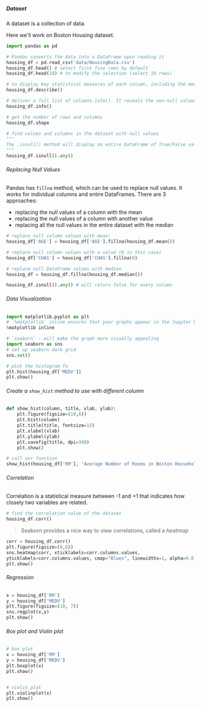 ##### Dataset

A dataset is a collection of data.

Here we'll work on Boston Housing dataset.

```python
import pandas as pd

# Pandas converts the data into a DataFrame upon reading it
housing_df = pd.read_csv('data/HousingData.csv')
housing_df.head() # select first five rows by default
housing_df.head(10) # to modify the selection (select 10 rows)

# to display key statistical measures of each column, including the mean, median, and quartiles...
housing_df.describe()

# deliver a full list of columns.info(). It reveals the non-null values of each column
housing_df.info()

# get the number of rows and columns
housing_df.shape

# find values and columns in the dataset with null values
"""
The .isnull() method will display an entire DataFrame of True/False values depending on the Null value. Give it a try. The .any() method returns the individual columns.
"""
housing_df.isnull().any()
```

###### Replacing Null Values
Pandas has `fillna` method, which can be used to replace null values. It works for individual columns and entire DataFrames. 
There are 3 approaches:
* replacing the null values of a column with the mean
* replacing the null values of a column with another value
* replacing all the null values in the entire dataset with the median

```python
# replace null column values with mean:
housing_df['AGE'] = housing_df['AGE'].fillna(housing_df.mean())

# replace null column values with a value (0 in this case)
housing_df['CHAS'] = housing_df['CHAS'].fillna(0)

# replace null DataFrame values with median
housing_df = housing_df.fillna(housing_df.median())

housing_df.isnull().any() # will return false for every column
```

###### Data Visualization

```python
import matplotlib.pyplot as plt
# `%matplotlib` inline ensures that your graphs appear in the Jupyter Notebook instead of external files.
%matplotlib inline

# `seaborn` - will make the graph more visually appealing
import seaborn as sns
# set up seaborn dark grid
sns.set()

# plot the histogram fo
plt.hist(housing_df['MEDV'])
plt.show()
```

###### Create a `show_hist` method to use with different column
```python
def show_hist(column, title, xlab, ylab):
    plt.figure(figsize=(10,6))
    plt.hist(column)
    plt.title(title, fontsize=15)
    plt.xlabel(xlab)
    plt.ylabel(ylab)
    plt.savefig(title, dpi=300)
    plt.show()

# call our function
show_hist(housing_df['RM'], 'Average Number of Rooms in Boston Households', 'Average Number of Rooms', 'Count')
```

###### Correlation
Correlation is a statistical measure between -1 and +1 that indicates how closely two variables are related.

```python
# find the correlation value of the dataset
housing_df.corr()
```

> Seaborn provides a nice way to view correlations, called a *heatmap*
```python
corr = housing_df.corr()
plt.figure(figsize=(8,6))
sns.heatmap(corr, xticklabels=corr.columns.values, 
yticklabels=corr.columns.values, cmap="Blues", linewidths=1, alpha=0.8)
plt.show()
```

###### Regression
```python
x = housing_df['RM']
y = housing_df['MEDV']
plt.figure(figsize=(10, 7))
sns.regplot(x,y)
plt.show()
```

###### Box plot and Violin plot
```python
# box plot
x = housing_df['RM']
y = housing_df['MEDV']
plt.boxplot(x)
plt.show()


# violin plot
plt.violinplot(x)
plt.show()
```